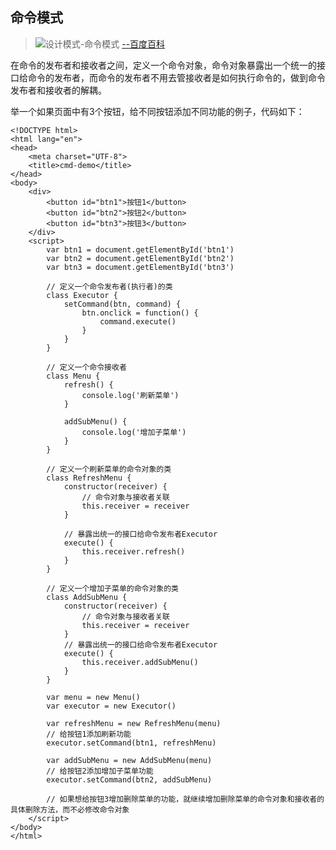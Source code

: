 ## 命令模式

>![设计模式-命令模式](http://qiniu.sunzhaoye.com/%E8%AE%BE%E8%AE%A1%E6%A8%A1%E5%BC%8F--%E5%91%BD%E4%BB%A4%E6%A8%A1%E5%BC%8F.png) [--百度百科](https://baike.baidu.com/item/%E5%91%BD%E4%BB%A4%E6%A8%A1%E5%BC%8F/7277118)

在命令的发布者和接收者之间，定义一个命令对象，命令对象暴露出一个统一的接口给命令的发布者，而命令的发布者不用去管接收者是如何执行命令的，做到命令发布者和接收者的解耦。


举一个如果页面中有3个按钮，给不同按钮添加不同功能的例子，代码如下：

```
<!DOCTYPE html>
<html lang="en">
<head>
    <meta charset="UTF-8">
    <title>cmd-demo</title>
</head>
<body>
    <div>
        <button id="btn1">按钮1</button>
        <button id="btn2">按钮2</button>
        <button id="btn3">按钮3</button>
    </div>
    <script>
        var btn1 = document.getElementById('btn1')
        var btn2 = document.getElementById('btn2')
        var btn3 = document.getElementById('btn3')

        // 定义一个命令发布者(执行者)的类
        class Executor {
            setCommand(btn, command) {
                btn.onclick = function() {
                    command.execute()
                }
            }
        }

        // 定义一个命令接收者
        class Menu {
            refresh() {
                console.log('刷新菜单')
            }

            addSubMenu() {
                console.log('增加子菜单')
            }
        }

        // 定义一个刷新菜单的命令对象的类
        class RefreshMenu {
            constructor(receiver) {
                // 命令对象与接收者关联
                this.receiver = receiver
            }

            // 暴露出统一的接口给命令发布者Executor
            execute() {
                this.receiver.refresh()
            }
        }

        // 定义一个增加子菜单的命令对象的类
        class AddSubMenu {
            constructor(receiver) {
                // 命令对象与接收者关联
                this.receiver = receiver
            }
            // 暴露出统一的接口给命令发布者Executor
            execute() {
                this.receiver.addSubMenu()
            }
        }

        var menu = new Menu()
        var executor = new Executor()

        var refreshMenu = new RefreshMenu(menu)
        // 给按钮1添加刷新功能
        executor.setCommand(btn1, refreshMenu)

        var addSubMenu = new AddSubMenu(menu)
        // 给按钮2添加增加子菜单功能
        executor.setCommand(btn2, addSubMenu)

        // 如果想给按钮3增加删除菜单的功能，就继续增加删除菜单的命令对象和接收者的具体删除方法，而不必修改命令对象
    </script>
</body>
</html>
```